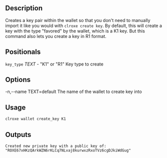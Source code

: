 ## Description

Creates a key pair within the wallet so that you don't need to manually import it like you would with `clroxe create key`. By default, this will create a key with the type \"favored\" by the wallet, which is a K1 key. But this command also lets you create a key in R1 format.

## Positionals

`key_type` _TEXT_ - "K1" or "R1" Key type to create

## Options

-n,--name TEXT=default The name of the wallet to create key into

## Usage

```sh
clroxe wallet create_key K1
```

## Outputs

```console
Created new private key with a public key of: "ROXE67xHKzQArkWZN6rKLCq7NLvaj8kurwxzRxoTVz6cgDJkiWdGug"
```
